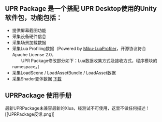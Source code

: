 ## UPR Package 是一个搭配 UPR Desktop使用的Unity软件包，功能包括：

-   提供屏幕截图功能
-   采集设备硬件信息
-   采集场景加载数据
-   采集Lua Profiling数据（Powered by [Miku-LuaProfiler](https://github.com/leinlin/Miku-LuaProfiler)，开源协议符合Apache License 2.0，  
         UPR Package修改部分如下：Lua数据收集方式及接收方式，程序模块的namespace。）
-   采集LoadScene / LoadAssetBundle / LoadAsset数据
-   采集Shader变体数据
[下载](http://10.40.1.36/Data/UPR/SoftWare/UPRTools_V0.12.0.unitypackage)
## UPRPackage 使用手册
最新UPRPackage未兼容最新的Xlua，经测试不可使用，这里不做任何描述
![[UPRPackage反馈.png]]